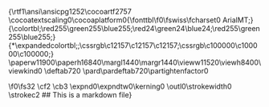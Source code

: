 {\rtf1\ansi\ansicpg1252\cocoartf2757
\cocoatextscaling0\cocoaplatform0{\fonttbl\f0\fswiss\fcharset0 ArialMT;}
{\colortbl;\red255\green255\blue255;\red24\green24\blue24;\red255\green255\blue255;}
{\*\expandedcolortbl;;\cssrgb\c12157\c12157\c12157;\cssrgb\c100000\c100000\c100000;}
\paperw11900\paperh16840\margl1440\margr1440\vieww11520\viewh8400\viewkind0
\deftab720
\pard\pardeftab720\partightenfactor0

\f0\fs32 \cf2 \cb3 \expnd0\expndtw0\kerning0
\outl0\strokewidth0 \strokec2 ## This is a markdown file}